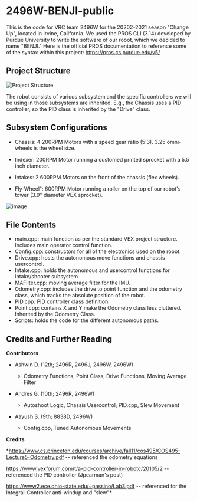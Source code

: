 # 2496W-BENJI-public
This is the code for VRC team 2496W for the 20202-2021 season "Change Up", located in Irvine, California. We used the PROS CLI (3.14) developed by Purdue University to write the software of our robot, which we decided to name "BENJI." Here is the official PROS documentation to reference some of the syntax within this project: https://pros.cs.purdue.edu/v5/


## Project Structure 
![Project Structure](https://user-images.githubusercontent.com/48425033/110836687-318bab00-8255-11eb-9881-602fbfbb963e.PNG)

The robot consists of various subsystem and the specific controllers we will be using in those subsystems are inherited. E.g., the Chassis uses a PID controller, so the PID class is inherited by the "Drive" class. 


## Subsystem Configurations

- Chassis: 4 200RPM Motors with a speed gear ratio (5:3). 3.25 omni-wheels is the wheel size.  

- Indexer: 200RPM Motor running a customed printed sprocket with a 5.5 inch diameter.

- Intakes: 2 600RPM Motors on the front of the chassis (flex wheels). 

- Fly-Wheel": 600RPM Motor running a roller on the top of our robot's tower (3.9" diameter VEX sprocket). 

![image](https://user-images.githubusercontent.com/48425033/111575613-041a9200-876c-11eb-8eb4-c409ed04d873.png) 


## File Contents 

- main.cpp: main function as per the standard VEX project structure. Includes main operator control function. 
- Config.cpp: constructors for all of the electronics used on the robot.
- Drive.cpp: hosts the autonomous move functions and chassis usercontrol.
- Intake.cpp: holds the autonomous and usercontrol functions for intake/shooter subsystem.
- MAFilter.cpp: moving average filter for the IMU. 
- Odometry.cpp: includes the drive to point function and the odometry class, which tracks the absolute position of the robot. 
- PID.cpp: PID controller class definition. 
- Point.cpp: contains X and Y make the Odometry class less cluttered. Inherited by the Odometry Class. 
- Scripts: holds the code for the different autonomous paths.  

## Credits and Further Reading

**Contributors**
- Ashwin D. (12th; 2496R, 2496J, 2496W, 2496W)
  - Odometry Functions, Point Class, Drive Functions, Moving Average Filter

- Andres G. (10th; 2496R, 2496W)
  - Autoshoot Logic, Chassis Usercontrol, PID.cpp, Slew Movement

- Aayush S. (9th; 8838D, 2496W)
  - Config.cpp, Tuned Autonomous Movements

**Credits**

*https://www.cs.princeton.edu/courses/archive/fall11/cos495/COS495-Lecture5-Odometry.pdf -- referenced the odometry equations 

https://www.vexforum.com/t/a-pid-controller-in-robotc/20105/2 -- referenced the PID controller (Jpearman's post)

https://www2.ece.ohio-state.edu/~passino/Lab3.pdf -- referenced for the Integral-Controller anti-windup and "slew"*
